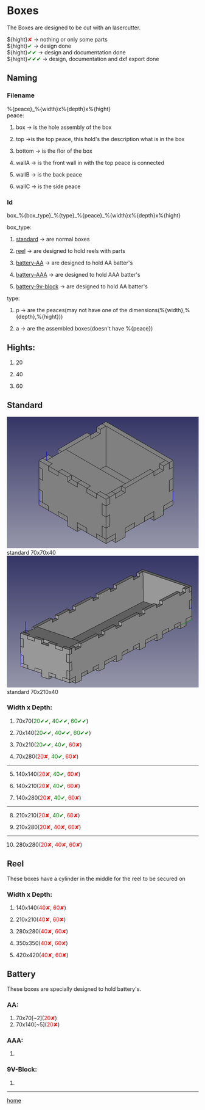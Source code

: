 [1]: ./img/70x70x40.png
[2]: ./img/70x210x40.png

# __Boxes__  

The Boxes are designed to be cut with an lasercutter.

${hight}<span style="color:red">✘</span> ->  nothing or only some parts  
${hight}<span style="color:green">✔</span> -> design done  
${hight}<span style="color:green">✔✔</span> -> design and documentation done  
${hight}<span style="color:green">✔✔✔</span> -> design, documentation and dxf export done

## __Naming__
### __Filename__
%{peace}\_%{width}x%{depth}x%{hight}  
peace:  

1) box      -> is the hole assembly of the box

2) top ->is the top peace, this hold's the description what is in the box

3) bottom -> is the flor of the box

4) wallA -> is the front wall in with the top peace is connected

5) wallB -> is the back peace

6) wallC -> is the side peace

### __Id__
box\_%{box\_type}\_%{type}\_%{peace}\_%{width}x%{depth}x%{hight}  

box\_type:

1) [standard](##Standard) -> are normal boxes

2) [reel](##Reel) -> are designed to hold reels with parts

3) [battery-AA](###AA) -> are designed to hold AA batter's

4) [battery-AAA](###AAA) -> are designed to hold AAA batter's

3) [battery-9v-block](###9V-Block) -> are designed to hold AA batter's  

type:

1) p -> are the peaces(may not have one of the dimensions(%{width},%{depth},%{hight}))

2) a -> are the assembled boxes(doesn't have %{peace})

## __Hights:__

1) 20

2) 40

3) 60

## __Standard__

![Image][1]  
standard 70x70x40  
![Image][2]  
standard 70x210x40  

### __Width x Depth:__

1) 70x70(<span style="color:green">20✔✔</span>, <span style="color:green">40✔✔</span>, <span style="color:green">60✔✔</span>)

2) 70x140(<span style="color:green">20✔✔</span>, <span style="color:green">40✔✔</span>, <span style="color:green">60✔✔</span>)

3) 70x210(<span style="color:green">20✔✔</span>, <span style="color:green">40✔</span>, <span style="color:red">60✘</span>)

4) 70x280(<span style="color:red">20✘</span>, <span style="color:green">40✔</span>, <span style="color:red">60✘</span>)


---


5) 140x140(<span style="color:red">20✘</span>, <span style="color:green">40✔</span>, <span style="color:red">60✘</span>)

6) 140x210(<span style="color:red">20✘</span>, <span style="color:green">40✔</span>, <span style="color:red">60✘</span>)

7) 140x280(<span style="color:red">20✘</span>, <span style="color:green">40✔</span>, <span style="color:red">60✘</span>)


---


8) 210x210(<span style="color:red">20✘</span>, <span style="color:green">40✔</span>, <span style="color:red">60✘</span>)

9) 210x280(<span style="color:red">20✘</span>, <span style="color:red">40✘</span>, <span style="color:red">60✘</span>)



---


10) 280x280(<span style="color:red">20✘</span>, <span style="color:red">40✘</span>, <span style="color:red">60✘</span>)

##  __Reel__

These boxes have a cylinder in the middle for the reel to be secured on


### __Width x Depth:__

1) 140x140(<span style="color:red">40✘</span>, <span style="color:red">60✘</span>)

2) 210x210(<span style="color:red">40✘</span>, <span style="color:red">60✘</span>)

3) 280x280(<span style="color:red">40✘</span>, <span style="color:red">60✘</span>)

4) 350x350(<span style="color:red">40✘</span>, <span style="color:red">60✘</span>)

5) 420x420(<span style="color:red">40✘</span>, <span style="color:red">60✘</span>)

##  __Battery__

These boxes are specially designed to hold battery's.

### __AA:__

1) 70x70\[~2\](<span style="color:red">20✘</span>)
2) 70x140\[~5\](<span style="color:red">20✘</span>)

### __AAA:__

1) 

### __9V-Block:__

1)  


---

[home](./../README.md)